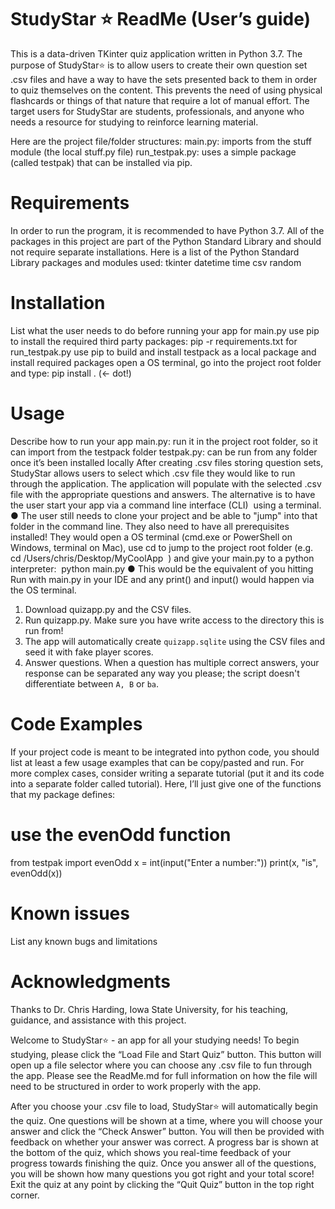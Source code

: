 # StudyStar ⭐️ ReadMe (User’s guide)
This is a data-driven TKinter quiz application written in Python 3.7. The purpose of StudyStar⭐️ is to allow users to create their own question set .csv files and have a way to have the sets presented back to them in order to quiz themselves on the content. This prevents the need of using physical flashcards or things of that nature that require a lot of manual effort. The target users for StudyStar are students, professionals, and anyone who needs a resource for studying to reinforce learning material. 

Here are the project file/folder structures:
main.py: imports from the stuff module (the local stuff.py file)
run_testpak.py: uses a simple package (called testpak) that can be installed via pip.

# Requirements
In order to run the program, it is recommended to have Python 3.7. All of the packages in this project are part of the Python Standard Library and should not require separate installations. Here is a list of the Python Standard Library packages and modules used:
tkinter
datetime
time
csv
random

# Installation
List what the user needs to do before running your app
for main.py
use pip to install the required third party packages:  pip -r requirements.txt
for run_testpak.py
use pip to build and install testpack as a local package and install required packages
open a OS terminal, go into the project root folder and type: pip install . (<- dot!)

# Usage
Describe how to run your app
main.py: run it in the project root folder, so it can import from the testpack folder
testpak.py: can be run from any folder once it’s been installed locally
After creating .csv files storing question sets, StudyStar allows users to select which .csv file they would like to run through the application. The application will populate with the selected .csv file with the appropriate questions and answers. 
The alternative is to have the user start your app via a
​
command line interface
(CLI)
​
using a terminal.
●
The user still needs to clone your project and be able to "jump" into that folder in
the command line. They also need to have all prerequisites installed! They would
open a OS terminal (cmd.exe or PowerShell on Windows, terminal on Mac), use
cd to jump to the project root folder (e.g.
​
cd
/Users/chris/Desktop/MyCoolApp
​
) and give your main.py to a python
interpreter:
​
python main.py
●
This would be the equivalent of you hitting Run with main.py in your IDE and any
print() and input() would happen via the OS terminal.


1. Download quizapp.py and the CSV files.
2. Run quizapp.py. Make sure you have write access to the directory this is run from!
3. The app will automatically create `quizapp.sqlite` using the CSV files and seed it with fake player scores.
4. Answer questions. When a question has multiple correct answers, your response can be separated any way you please; the script doesn't differentiate between `A, B` or `ba`.

# Code Examples
If your project code is meant to be integrated into python code, you should list at least a few usage examples that can be copy/pasted and run. For more complex cases, consider writing a separate tutorial (put it and its code into a separate folder called tutorial).
Here, I’ll just give one of the functions that my package defines:
# use the evenOdd function
from testpak import evenOdd
x = int(input("Enter a number:"))
print(x, "is",  evenOdd(x))

# Known issues
List any known bugs and limitations

# Acknowledgments
Thanks to Dr. Chris Harding, Iowa State University, for his teaching, guidance, and assistance with this project. 


Welcome to StudyStar⭐️ - an app for all your studying needs! To begin studying, please click the “Load 
File and Start Quiz” button. This button will open up a file selector where you can choose any .csv file to fun through the app. Please see the ReadMe.md for full information on how the file will need to be structured in order to work properly with the app.

After you choose your .csv file to load, StudyStar⭐️  will automatically begin the quiz. One questions will be shown at a time, where you will choose your answer and click the “Check Answer” button. You will then be provided with feedback on whether your answer was correct. A progress bar is shown at the bottom of the quiz, which shows you real-time feedback of your progress towards finishing the quiz. Once you answer all of the questions, you will be shown how many questions you got right and your total score! Exit the quiz at any point by clicking the “Quit Quiz” button in the top right corner.





